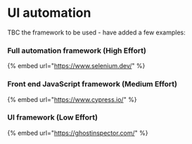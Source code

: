 # UI automation

TBC the framework to be used - have added a few examples:

### Full automation framework \(High Effort\)

{% embed url="https://www.selenium.dev/" %}

### Front end JavaScript framework \(Medium Effort\)

{% embed url="https://www.cypress.io/" %}

### UI framework \(Low Effort\)

{% embed url="https://ghostinspector.com/" %}

